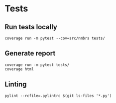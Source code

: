 # Tests

## Run tests locally

```commandline
coverage run -m pytest --cov=src/nmbrs tests/
```

## Generate report

```commandline
coverage run -m pytest tests/
coverage html
```

## Linting

```commandline
pylint --rcfile=.pylintrc $(git ls-files '*.py')
```
